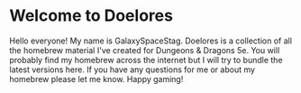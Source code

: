 # Welcome to Doelores

Hello everyone! My name is GalaxySpaceStag. Doelores is a collection of all the homebrew material I've created for Dungeons & Dragons 5e. You will probably find my homebrew across the internet but I will try to bundle the latest versions here. If you have any questions for me or about my homebrew please let me know. Happy gaming!

